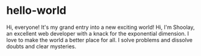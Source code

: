 # hello-world
Hi, everyone! It's my grand entry into a new exciting  world! 
Hi, I'm Shoolay, an excellent web developer with a knack for the exponential dimension.
I love to make the world a better place for all.
I solve problems and dissolve doubts and clear mysteries.

